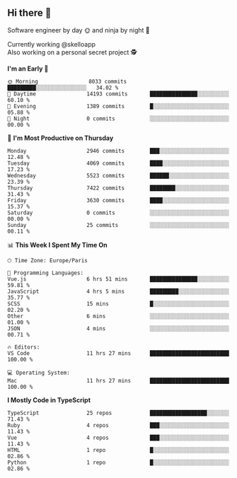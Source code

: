 ## Hi there 👋

Software engineer by day 🌞 and ninja by night 🌝

Currently working @skelloapp <br>
Also working on a personal secret project 🕵️

<!--START_SECTION:waka-->
**I'm an Early 🐤** 

```text
🌞 Morning                8033 commits        █████████░░░░░░░░░░░░░░░░   34.02 % 
🌆 Daytime                14193 commits       ███████████████░░░░░░░░░░   60.10 % 
🌃 Evening                1389 commits        █░░░░░░░░░░░░░░░░░░░░░░░░   05.88 % 
🌙 Night                  0 commits           ░░░░░░░░░░░░░░░░░░░░░░░░░   00.00 % 
```
📅 **I'm Most Productive on Thursday** 

```text
Monday                   2946 commits        ███░░░░░░░░░░░░░░░░░░░░░░   12.48 % 
Tuesday                  4069 commits        ████░░░░░░░░░░░░░░░░░░░░░   17.23 % 
Wednesday                5523 commits        ██████░░░░░░░░░░░░░░░░░░░   23.39 % 
Thursday                 7422 commits        ████████░░░░░░░░░░░░░░░░░   31.43 % 
Friday                   3630 commits        ████░░░░░░░░░░░░░░░░░░░░░   15.37 % 
Saturday                 0 commits           ░░░░░░░░░░░░░░░░░░░░░░░░░   00.00 % 
Sunday                   25 commits          ░░░░░░░░░░░░░░░░░░░░░░░░░   00.11 % 
```


📊 **This Week I Spent My Time On** 

```text
🕑︎ Time Zone: Europe/Paris

💬 Programming Languages: 
Vue.js                   6 hrs 51 mins       ███████████████░░░░░░░░░░   59.81 % 
JavaScript               4 hrs 5 mins        █████████░░░░░░░░░░░░░░░░   35.77 % 
SCSS                     15 mins             █░░░░░░░░░░░░░░░░░░░░░░░░   02.20 % 
Other                    6 mins              ░░░░░░░░░░░░░░░░░░░░░░░░░   01.00 % 
JSON                     4 mins              ░░░░░░░░░░░░░░░░░░░░░░░░░   00.71 % 

🔥 Editors: 
VS Code                  11 hrs 27 mins      █████████████████████████   100.00 % 

💻 Operating System: 
Mac                      11 hrs 27 mins      █████████████████████████   100.00 % 
```

**I Mostly Code in TypeScript** 

```text
TypeScript               25 repos            ██████████████████░░░░░░░   71.43 % 
Ruby                     4 repos             ███░░░░░░░░░░░░░░░░░░░░░░   11.43 % 
Vue                      4 repos             ███░░░░░░░░░░░░░░░░░░░░░░   11.43 % 
HTML                     1 repo              █░░░░░░░░░░░░░░░░░░░░░░░░   02.86 % 
Python                   1 repo              █░░░░░░░░░░░░░░░░░░░░░░░░   02.86 % 
```




<!--END_SECTION:waka-->

<!--
**antoinelncl/antoinelncl** is a ✨ _special_ ✨ repository because its `README.md` (this file) appears on your GitHub profile.

Here are some ideas to get you started:

- 🔭 I’m currently working on ...
- 🌱 I’m currently learning ...
- 👯 I’m looking to collaborate on ...
- 🤔 I’m looking for help with ...
- 💬 Ask me about ...
- 📫 How to reach me: ...
- 😄 Pronouns: ...
- ⚡ Fun fact: ...
-->

